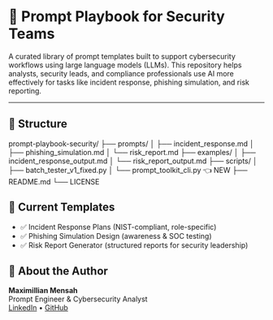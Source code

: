 # 🧠 Prompt Playbook for Security Teams

A curated library of prompt templates built to support cybersecurity workflows using large language models (LLMs). This repository helps analysts, security leads, and compliance professionals use AI more effectively for tasks like incident response, phishing simulation, and risk reporting.

---

## 📁 Structure
prompt-playbook-security/
├── prompts/
│   ├── incident_response.md
│   ├── phishing_simulation.md
│   └── risk_report.md
├── examples/
│   ├── incident_response_output.md
│   └── risk_report_output.md
├── scripts/
│   ├── batch_tester_v1_fixed.py
│   └── prompt_toolkit_cli.py   👈 NEW
├── README.md
└── LICENSE


## 🎯 Current Templates

- ✅ Incident Response Plans (NIST-compliant, role-specific)
- ✅ Phishing Simulation Design (awareness & SOC testing)
- ✅ Risk Report Generator (structured reports for security leadership)


## 🔐 About the Author

**Maximillian Mensah**  
Prompt Engineer & Cybersecurity Analyst  
[LinkedIn](https://www.linkedin.com/in/maximillian-mensah-75241b232/) • [GitHub](https://github.com/maximillymens)
